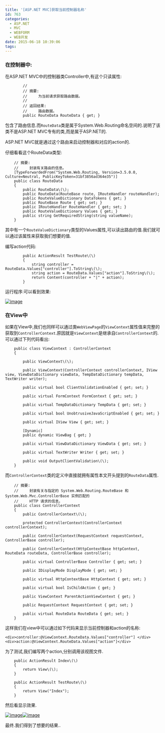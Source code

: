 ```yaml
---
title: '[ASP.NET MVC]获取当前控制器名称'
id: 763
categories:
  - ASP.NET
  - MVC
  - WEBFORM
  - WEB开发
date: 2015-06-18 10:39:06
tags:
---
```


### 在控制器中:

在ASP.NET MVC中的控制器类Controller中,有这个只读属性:
```
        //
        // 摘要: 
        //     为当前请求获取路由数据。
        //
        // 返回结果: 
        //     路由数据。
        public RouteData RouteData { get; }
```
包含了路由信息.而`RouteData`类是属于System.Web.Routing命名空间的.说明了该类不是ASP.NET MVC专有的类,而是属于ASP.NET的.

ASP.NET MVC就是通过这个路由来启动控制器和对应的action的.

仔细看看这个RouteData类型:
```
    // 摘要: 
    //     封装有关路由的信息。
    [TypeForwardedFrom("System.Web.Routing, Version=3.5.0.0, Culture=Neutral, PublicKeyToken=31bf3856ad364e35")]
    public class RouteData
    {
        public RouteData\(\);
        public RouteData(RouteBase route, IRouteHandler routeHandler);
        public RouteValueDictionary DataTokens { get; }
        public RouteBase Route { get; set; }
        public IRouteHandler RouteHandler { get; set; }
        public RouteValueDictionary Values { get; }
        public string GetRequiredString(string valueName);
    }
```
其中有一个`RouteValueDictionary`类型的Values属性,可以读出路由的值.我们就可以通过该属性来获取我们想要的值.

编写action代码:
```
        public ActionResult TestRoute\(\)
        {
            string controller = RouteData.Values["controller"].ToString\(\);
            string action = RouteData.Values["action"].ToString\(\);
            return Content(controller + "|" + action);
        }
```
运行程序:可以看到效果:

[![image](http://www.smallerpig.com/wp-content/uploads/2015/06/image_thumb4.png "image")](http://www.smallerpig.com/wp-content/uploads/2015/06/image4.png)

### 在View中

如果在View中,我们也同样可以通过类`WebViewPage`的`ViewContext`属性值来完整的获取到`ControllerContext`.原因就是`ViewContext`是继承自`ControllerContext`的.可以通过下列代码看出:
```
    public class ViewContext : ControllerContext
    {

        public ViewContext\(\);

        public ViewContext(ControllerContext controllerContext, IView view, ViewDataDictionary viewData, TempDataDictionary tempData, TextWriter writer);

        public virtual bool ClientValidationEnabled { get; set; }

        public virtual FormContext FormContext { get; set; }

        public virtual TempDataDictionary TempData { get; set; }

        public virtual bool UnobtrusiveJavaScriptEnabled { get; set; }

        public virtual IView View { get; set; }

        [Dynamic]
        public dynamic ViewBag { get; }

        public virtual ViewDataDictionary ViewData { get; set; }

        public virtual TextWriter Writer { get; set; }

        public void OutputClientValidation\(\);
    }
```
而`ControllerContext`类的定义中直接就拥有属性本文开头提到的`RouteData`属性.
```
    // 摘要: 
    //     封装有关与指定的 System.Web.Routing.RouteBase 和 System.Web.Mvc.ControllerBase 实例匹配的
    //     HTTP 请求的信息。
    public class ControllerContext
    {
        public ControllerContext\(\);

        protected ControllerContext(ControllerContext controllerContext);

        public ControllerContext(RequestContext requestContext, ControllerBase controller);

        public ControllerContext(HttpContextBase httpContext, RouteData routeData, ControllerBase controller);

        public virtual ControllerBase Controller { get; set; }

        public IDisplayMode DisplayMode { get; set; }

        public virtual HttpContextBase HttpContext { get; set; }

        public virtual bool IsChildAction { get; }

        public ViewContext ParentActionViewContext { get; }

        public RequestContext RequestContext { get; set; }

        public virtual RouteData RouteData { get; set; }
    }
```
这样我们在view中可以通过如下代码来显示当前控制器和action的名称:
```
<div>controller:@ViewContext.RouteData.Values["controller"] </div>
<div>action:@ViewContext.RouteData.Values["action"]</div>
```
为了测试,我们编写两个action,分别调用该视图文件.
```
    public ActionResult Index\(\)
    {
        return View\(\);
    }

    public ActionResult TestRoute\(\)
    {
        return View("Index");
    }
```
然后看显示效果.

[![image](http://www.smallerpig.com/wp-content/uploads/2015/06/image_thumb5.png "image")](http://www.smallerpig.com/wp-content/uploads/2015/06/image5.png)[![image](http://www.smallerpig.com/wp-content/uploads/2015/06/image_thumb6.png "image")](http://www.smallerpig.com/wp-content/uploads/2015/06/image6.png)

最终.我们得到了想要的结果..